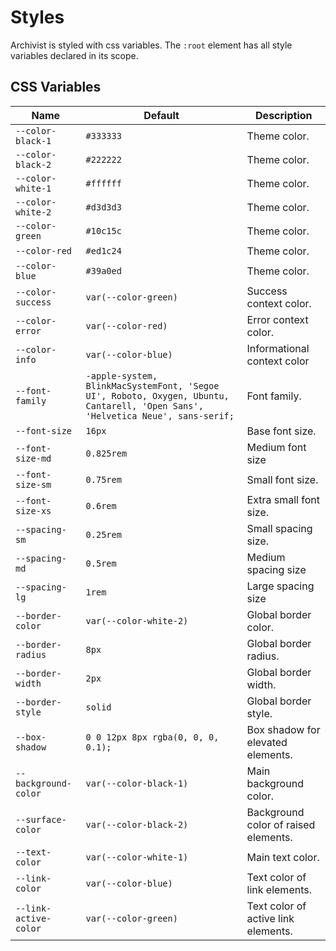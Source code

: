 # Styles

Archivist is styled with css variables. The `:root` element has all style variables declared in its scope.

## CSS Variables

| Name                  | Default                                                                                                                        | Description                          |
| --------------------- | ------------------------------------------------------------------------------------------------------------------------------ | ------------------------------------ |
| `--color-black-1`     | `#333333`                                                                                                                      | Theme color.                         |
| `--color-black-2`     | `#222222`                                                                                                                      | Theme color.                         |
| `--color-white-1`     | `#ffffff`                                                                                                                      | Theme color.                         |
| `--color-white-2`     | `#d3d3d3`                                                                                                                      | Theme color.                         |
| `--color-green`       | `#10c15c`                                                                                                                      | Theme color.                         |
| `--color-red`         | `#ed1c24`                                                                                                                      | Theme color.                         |
| `--color-blue`        | `#39a0ed`                                                                                                                      | Theme color.                         |
| `--color-success`     | `var(--color-green)`                                                                                                           | Success context color.               |
| `--color-error`       | `var(--color-red)`                                                                                                             | Error context color.                 |
| `--color-info`        | `var(--color-blue)`                                                                                                            | Informational context color          |
| `--font-family`       | `-apple-system, BlinkMacSystemFont, 'Segoe UI', Roboto, Oxygen, Ubuntu, Cantarell, 'Open Sans', 'Helvetica Neue', sans-serif;` | Font family.                         |
| `--font-size`         | `16px`                                                                                                                         | Base font size.                      |
| `--font-size-md`      | `0.825rem`                                                                                                                     | Medium font size                     |
| `--font-size-sm`      | `0.75rem`                                                                                                                      | Small font size.                     |
| `--font-size-xs`      | `0.6rem`                                                                                                                       | Extra small font size.               |
| `--spacing-sm`        | `0.25rem`                                                                                                                      | Small spacing size.                  |
| `--spacing-md`        | `0.5rem`                                                                                                                       | Medium spacing size                  |
| `--spacing-lg`        | `1rem`                                                                                                                         | Large spacing size                   |
| `--border-color`      | `var(--color-white-2)`                                                                                                         | Global border color.                 |
| `--border-radius`     | `8px`                                                                                                                          | Global border radius.                |
| `--border-width`      | `2px`                                                                                                                          | Global border width.                 |
| `--border-style`      | `solid`                                                                                                                        | Global border style.                 |
| `--box-shadow`        | `0 0 12px 8px rgba(0, 0, 0, 0.1);`                                                                                             | Box shadow for elevated elements.    |
| `--background-color`  | `var(--color-black-1)`                                                                                                         | Main background color.               |
| `--surface-color`     | `var(--color-black-2)`                                                                                                         | Background color of raised elements. |
| `--text-color`        | `var(--color-white-1)`                                                                                                         | Main text color.                     |
| `--link-color`        | `var(--color-blue)`                                                                                                            | Text color of link elements.         |
| `--link-active-color` | `var(--color-green)`                                                                                                           | Text color of active link elements.  |

